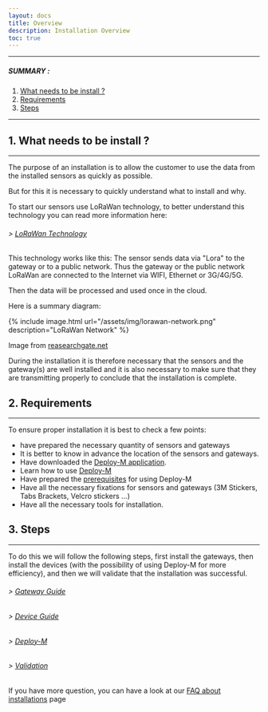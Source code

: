 ```yaml
---
layout: docs
title: Overview
description: Installation Overview
toc: true
---
```


---------------------------------------

##### SUMMARY : 

1. [What needs to be install ?](./#1-part-A)
2. [Requirements](./#2-part-2)
3. [Steps](./#3-part-3)

---------------------------------------




## 1. What needs to be install ?
---------------------------------------

The purpose of an installation is to allow the customer to use the data from the installed sensors as quickly as possible. 

But for this it is necessary to quickly understand what to install and why. 

To start our sensors use LoRaWan technology, to better understand this technology you can read more information here: 

###### > [LoRaWan Technology](../../../technical/lorawan/lorawan-technology)

This technology works like this: 
The sensor sends data via "Lora" to the gateway or to a public network. Thus the gateway or the public network LoRaWan are connected to the Internet via WIFI, Ethernet or 3G/4G/5G. 

Then the data will be processed and used once in the cloud.

Here is a summary diagram: 


{% include image.html url="/assets/img/lorawan-network.png" description="LoRaWan Network" %}

Image from [reasearchgate.net](https://www.researchgate.net/publication/323620460_IoT-based_wireless_seismic_quality_control/figures?lo=1)


During the installation it is therefore necessary that the sensors and the gateway(s) are well installed and it is also necessary to make sure that they are transmitting properly to conclude that the installation is complete. 



## 2. Requirements
---------------------------------------

To ensure proper installation it is best to check a few points: 

- have prepared the necessary quantity of sensors and gateways
- It is better to know in advance the location of the sensors and gateways.
- Have downloaded the [Deploy-M application](../../deploy-m/download-the-app).
- Learn how to use [Deploy-M](../../deploy-m/app-guide)
- Have prepared the [prerequisites](../../deploy-m/app-guide/#1-requirements) for using Deploy-M
- Have all the necessary fixations for sensors and gateways (3M Stickers, Tabs Brackets, Velcro stickers ...)
- Have all the necessary tools for installation.

## 3. Steps
---------------------------------------

To do this we will follow the following steps, first install the gateways, then install the devices (with the possibility of using Deploy-M for more efficiency), and then we will validate that the installation was successful.

###### > [Gateway Guide](../../lorawan/gateway-installation)

###### > [Device Guide](../../lorawan/device-declaration)

###### > [Deploy-M](../../deploy-m/app-guide)

###### > [Validation](../../quick-start/validation-of-a-succesfull-installation)

If you have more question, you can have a look at our [FAQ about installations](../fag-about-installations) page